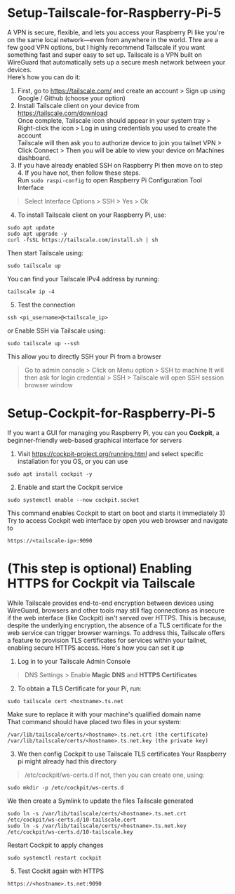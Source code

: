 # Setup-Tailscale-for-Raspberry-Pi-5
A VPN is secure, flexible, and lets you access your Raspberry Pi like you're on the same local network—even from anywhere in the world.
Thre are a few good VPN options, but I highly recommend Tailscale if you want something fast and super easy to set up. Tailscale is a VPN built on WireGuard that automatically sets up a secure mesh network between your devices.  
Here’s how you can do it:  
1) First, go to https://tailscale.com/ and create an account > Sign up using Google / Github (choose your option)
2) Install Tailscale client on your device from https://tailscale.com/download  
Once complete, Tailscale icon should appear in your system tray > Right-click the icon > Log in using credentials you used to create the account  
Tailscale will then ask you to authorize device to join you tailnet VPN > Click Connect > Then you will be able to view your device on Machines dashboard.
3) If you have already enabled SSH on Raspberry Pi then move on to step 4. If you have not, then follow these steps.  
Run `sudo raspi-config` to open Raspberry Pi Configuration Tool Interface
> Select Interface Options > SSH > Yes > Ok
4) To install Tailscale client on your Raspberry Pi, use:
```
sudo apt update
sudo apt upgrade -y
curl -fsSL https://tailscale.com/install.sh | sh
```
Then start Tailscale using:
```
sudo tailscale up
```
You can find your Tailscale IPv4 address by running:
```
tailscale ip -4
```
5) Test the connection
```
ssh <pi_username>@<tailscale_ip>
```
or 
Enable SSH via Tailscale using:
```
sudo tailscale up --ssh
```
This allow you to directly SSH your Pi from a browser  
> Go to admin console > Click on Menu option > SSH to machine
It will then ask for login credential > SSH > Tailscale will open SSH session browser window

# Setup-Cockpit-for-Raspberry-Pi-5
If you want a GUI for managing you Raspberry Pi, you can you **Cockpit**, a beginner-friendly web-based graphical interface for servers
1) Visit https://cockpit-project.org/running.html and select specific installation for you OS, or you can use
```
sudo apt install cockpit -y
```
2) Enable and start the Cockpit service
```
sudo systemctl enable --now cockpit.socket
```
This command enables Cockpit to start on boot and starts it immediately
3) Try to access Cockpit web interface by open you web browser and navigate to 
```
https://<tailscale-ip>:9090
```
# (This step is optional) Enabling HTTPS for Cockpit via Tailscale
While Tailscale provides end-to-end encryption between devices using WireGuard, browsers and other tools may still flag connections as insecure if the web interface (like Cockpit) isn't served over HTTPS. This is because, despite the underlying encryption, the absence of a TLS certificate for the web service can trigger browser warnings. To address this, Tailscale offers a feature to provision TLS certificates for services within your tailnet, enabling secure HTTPS access. Here's how you can set it up  
1) Log in to your Tailscale Admin Console
> DNS Settings > Enable **Magic DNS** and **HTTPS Certificates** 
2) To obtain a TLS Certificate for your Pi, run:
```
sudo tailscale cert <hostname>.ts.net
```
Make sure to replace it with your machine's qualified domain name  
That command should have placed two files in your system:
```
/var/lib/tailscale/certs/<hostname>.ts.net.crt (the certificate)  
/var/lib/tailscale/certs/<hostname>.ts.net.key (the private key)
```
3) We then config Cockpit to use Tailscale TLS certificates
Your Raspberry pi might already had this directory
> /etc/cockpit/ws-certs.d
If not, then you can create one, using:
```
sudo mkdir -p /etc/cockpit/ws-certs.d
```
We then create a Symlink to update the files Tailscale generated
```
sudo ln -s /var/lib/tailscale/certs/<hostname>.ts.net.crt /etc/cockpit/ws-certs.d/10-tailscale.cert
sudo ln -s /var/lib/tailscale/certs/<hostname>.ts.net.key /etc/cockpit/ws-certs.d/10-tailscale.key
```
Restart Cockpit to apply changes
```
sudo systemctl restart cockpit
```
5) Test Cockit again with HTTPS
```
https://<hostname>.ts.net:9090
```

